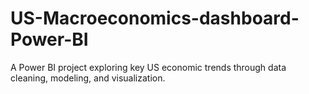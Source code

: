 # US-Macroeconomics-dashboard-Power-BI
A Power BI project exploring key US economic trends through data cleaning, modeling, and visualization.
